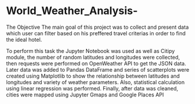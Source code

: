 # World_Weather_Analysis-

The Objective
The main goal of this project was to collect and present data which user can filter based on his preffered travel criterias in order to find the ideal hotel.

To perform this task the Jupyter Notebook was used as well as Citipy module, the number of random latitudes and longitudes were collected, then requests were performed on OpenWeather API to get the JSON data. Later data was added to Pandas DataFrame and series of scatterplots were created using Matplotlib to show the relationship between latitudes and longitudes and variety of weather parameters. Also, statistical calculation using linear regression was performed. Finally, after data was cleaned, cities were mapped using Jupyter Gmaps and Google Places API



